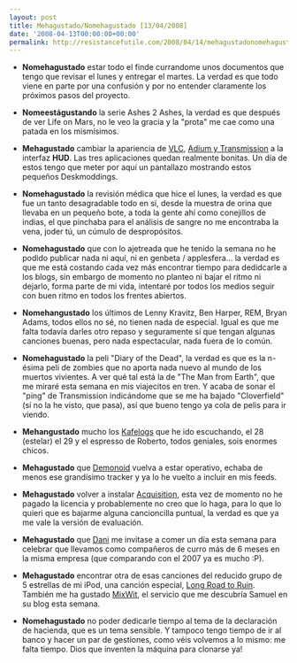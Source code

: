 ```yaml
---
layout: post
title: Mehagustado/Nomehagustado [13/04/2008]
date: '2008-04-13T00:00:00+00:00'
permalink: http://resistancefutile.com/2008/04/14/mehagustadonomehagustado-13042008/
---
```

- <strong>Nomehagustado</strong> estar todo el finde currandome unos documentos que tengo que revisar el lunes y entregar el martes. La verdad es que todo viene en parte por una confusión y por no entender claramente los próximos pasos del proyecto.

- <strong>Nomeestágustando</strong> la serie Ashes 2 Ashes, la verdad es que después de ver Life on Mars, no le veo la gracia y la "prota" me cae como una patada en los mismísimos. 

- <strong>Mehagustado</strong> cambiar la apariencia de <a href="http://cypohirogen.deviantart.com/art/VLC-HUD-69721428">VLC</a>, <a href="http://macthemes2.net/forum/viewtopic.php?id=16783440">Adium y Transmission</a> a la interfaz <strong>HUD</strong>. Las tres aplicaciones quedan realmente bonitas. Un día de estos tengo que meter por aquí un pantallazo mostrando estos pequeños Deskmoddings.

- <strong>Nomehagustado</strong> la revisión médica que hice el lunes, la verdad es que fue un tanto desagradable todo en sí, desde la muestra de orina que llevaba en un pequeño bote, a toda la gente ahí como conejillos de indias, el que pinchaba para el análisis de sangre no me encontraba la vena, joder tú, un cúmulo de despropósitos. 

- <strong>Nomehagustado</strong> que con lo ajetreada que he tenido la semana no he podido publicar nada ni aquí, ni en genbeta / applesfera... la verdad es que me está costando cada vez más encontrar tiempo para dedidcarle a los blogs, sin embargo de momento no planteo ni bajar el ritmo ni dejarlo, forma parte de mi vida, intentaré por todos los medios seguir con buen ritmo en todos los frentes abiertos.

- <strong>Nomehangustado</strong> los últimos de Lenny Kravitz, Ben Harper, REM, Bryan Adams, todos ellos no sé, no tienen nada de especial. Igual es que me falta todavía darles otro repaso y seguramente sí que tengan algunas canciones buenas, pero nada espectacular, nada fuera de lo común.

- <strong>Nomehagustado</strong> la peli "Diary of the Dead", la verdad es que es la n-ésima peli de zombies que no aporta nada nuevo al mundo de los muertos vivientes. A ver qué tal está la de "The Man from Earth", que me miraré esta semana en mis viajecitos en tren. Y acaba de sonar el "ping" de Transmission indicándome que se me ha bajado "Cloverfield" (sí no la he visto, que pasa), así que bueno tengo ya cola de pelis para ir viendo.

- <strong>Mehangustado</strong> mucho los <a href="http://kafelog.com">Kafelogs</a> que he ido escuchando, el 28 (estelar) el 29 y el espresso de Roberto, todos geniales, sois enormes chicos.

- <strong>Mehagustado</strong> que <a href="http://demonoid.com">Demonoid</a> vuelva a estar operativo, echaba de menos ese grandísimo tracker y ya lo he vuelto a incluir en mis feeds.

- <strong>Mehagustado</strong> volver a instalar <a href="http://www.acquisitionp2p.com/">Acquisition</a>, esta vez de momento no he pagado la licencia y probablemente no creo que lo haga, para lo que lo quieri que es bajarme alguna cancioncilla puntual, la verdad es que ya me vale la versión de evaluación.

- <strong>Mehagustado</strong> que <a href="http://procrastineitor.blogspot.com">Dani</a> me invitase a comer un día esta semana para celebrar que llevamos como compañeros de curro más de 6 meses  en la misma empresa (que comparando con el 2007 ya es mucho :P).

- <strong>Mehagustado</strong> encontrar otra de esas canciones del reducido grupo de 5 estrellas de mi iPod, una canción especial, <a href="http://resistancefutile.com/2008/04/11/long-road-to-ruin/">Long Road to Ruin</a>. También me ha gustado <a href="http://sopmacsl.com/2008/04/12/canciones-de-un-fin-de-semana-la-cinta/">MixWit</a>, el servicio que me descubría Samuel en su blog esta semana.

- <strong>Nomehagustado</strong> no poder dedicarle tiempo al tema de la declaración de hacienda, que es un tema sensible. Y tampoco tengo tiempo de ir al banco y hacer un par de gestiones, como véis volvemos a lo mismo: me falta tiempo. Dios que inventen la máquina para clonarse ya!
